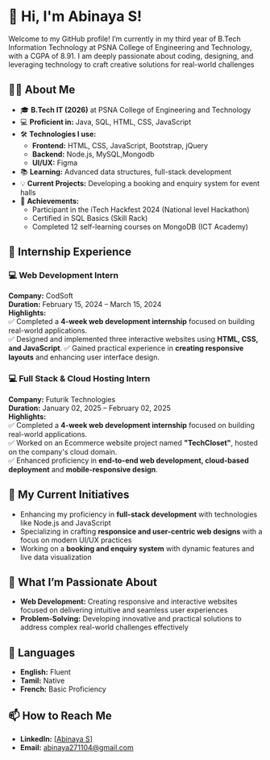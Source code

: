 # 👋 Hi, I'm Abinaya S!

Welcome to my GitHub profile! I’m currently in my third year of B.Tech Information Technology at PSNA College of Engineering and Technology, with a CGPA of 8.91. I am deeply passionate about coding, designing, and leveraging technology to craft creative solutions for real-world challenges

## 👩‍💻 About Me

- 🎓 **B.Tech IT (2026)** at PSNA College of Engineering and Technology
- 💻 **Proficient in:** Java, SQL, HTML, CSS, JavaScript
- 🛠️ **Technologies I use:** 
  - **Frontend:** HTML, CSS, JavaScript, Bootstrap, jQuery
  - **Backend:** Node.js, MySQL,Mongodb
  - **UI/UX:** Figma
- 📚 **Learning:** Advanced data structures, full-stack development
- 💡 **Current Projects:** Developing a booking and enquiry system for event halls
- 🏅 **Achievements:** 
  - Participant in the iTech Hackfest 2024 (National level Hackathon)
  - Certified in SQL Basics (Skill Rack)
  - Completed 12 self-learning courses on MongoDB (ICT Academy)

## 🚀 Internship Experience

### 💻 Web Development Intern
**Company:** CodSoft  
**Duration:** February 15, 2024 – March 15, 2024  
**Highlights:**  
✅ Completed a **4-week web development internship** focused on building real-world applications.  
✅ Designed and implemented three interactive websites using **HTML, CSS, and JavaScript**. 
✅ Gained practical experience in **creating responsive layouts** and enhancing user interface design.

### 💻 Full Stack & Cloud Hosting Intern
**Company:** Futurik Technologies  
**Duration:** January 02, 2025 – February 02, 2025  
**Highlights:**                 
✅ Completed a **4-week web development internship** focused on building real-world applications.    
✅ Worked on an Ecommerce website project named **"TechCloset"**, hosted on the company's cloud domain.  
✅  Enhanced proficiency in **end-to-end web development, cloud-based deployment** and **mobile-responsive design**.


## 🚀 My Current Initiatives

- Enhancing my proficiency in **full-stack development** with technologies like Node.js and JavaScript
- Specializing in crafting **responsice and user-centric web designs** with a focus on modern UI/UX practices
- Working on a **booking and enquiry system** with dynamic features and live data visualization

## 🌱 What I’m Passionate About

- **Web Development:** Creating responsive and interactive websites focused on delivering intuitive and seamless user experiences
- **Problem-Solving:** Developing innovative and practical solutions to address complex real-world challenges effectively

## 📝 Languages

- **English:** Fluent
- **Tamil:** Native
- **French:** Basic Proficiency

## 📫 How to Reach Me

- **LinkedIn:** [[Abinaya S](https://www.linkedin.com/in/abinaya-s-it-student-173816270/)]
- **Email:** [abinaya271104@gmail.com](abinaya271104@gmail.com)
